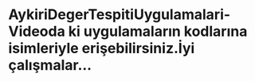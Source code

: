 # AykiriDegerTespitiUygulamalari-Videoda ki uygulamaların kodlarına isimleriyle erişebilirsiniz.İyi çalışmalar...
